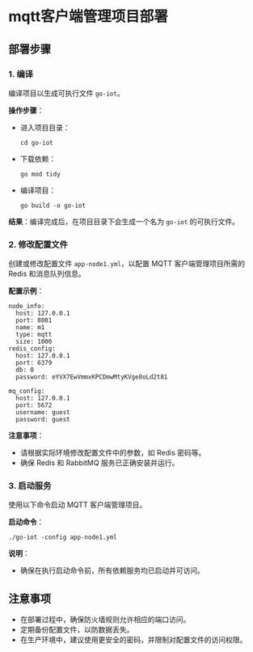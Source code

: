 # mqtt客户端管理项目部署

## 部署步骤

### 1. 编译

编译项目以生成可执行文件 `go-iot`。

**操作步骤**：

- 进入项目目录：

  ```
  cd go-iot
  ```

- 下载依赖：

  ```
  go mod tidy
  ```

- 编译项目：

  ```
  go build -o go-iot
  ```

**结果**：编译完成后，在项目目录下会生成一个名为 `go-iot` 的可执行文件。

### 2. 修改配置文件

创建或修改配置文件 `app-node1.yml`，以配置 MQTT 客户端管理项目所需的 Redis 和消息队列信息。

**配置示例**：

```
node_info:
  host: 127.0.0.1
  port: 8081
  name: m1
  type: mqtt
  size: 1000
redis_config:
  host: 127.0.0.1
  port: 6379
  db: 0
  password: eYVX7EwVmmxKPCDmwMtyKVge8oLd2t81

mq_config:
  host: 127.0.0.1
  port: 5672
  username: guest
  password: guest
```

**注意事项**：

- 请根据实际环境修改配置文件中的参数，如 Redis 密码等。
- 确保 Redis 和 RabbitMQ 服务已正确安装并运行。

### 3. 启动服务

使用以下命令启动 MQTT 客户端管理项目。

**启动命令**：

```
./go-iot -config app-node1.yml
```

**说明**：

- 确保在执行启动命令前，所有依赖服务均已启动并可访问。

## 注意事项

- 在部署过程中，确保防火墙规则允许相应的端口访问。
- 定期备份配置文件，以防数据丢失。
- 在生产环境中，建议使用更安全的密码，并限制对配置文件的访问权限。